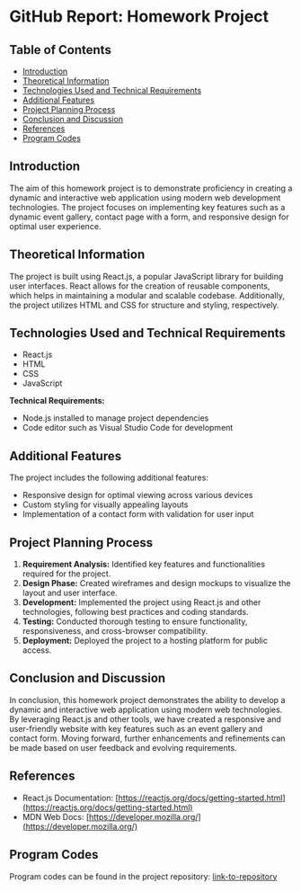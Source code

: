 # GitHub Report: Homework Project

## Table of Contents
- [Introduction](#introduction)
- [Theoretical Information](#theoretical-information)
- [Technologies Used and Technical Requirements](#technologies-used-and-technical-requirements)
- [Additional Features](#additional-features)
- [Project Planning Process](#project-planning-process)
- [Conclusion and Discussion](#conclusion-and-discussion)
- [References](#references)
- [Program Codes](#program-codes)

## Introduction
The aim of this homework project is to demonstrate proficiency in creating a dynamic and interactive web application using modern web development technologies. The project focuses on implementing key features such as a dynamic event gallery, contact page with a form, and responsive design for optimal user experience.

## Theoretical Information
The project is built using React.js, a popular JavaScript library for building user interfaces. React allows for the creation of reusable components, which helps in maintaining a modular and scalable codebase. Additionally, the project utilizes HTML and CSS for structure and styling, respectively.

## Technologies Used and Technical Requirements
- React.js
- HTML
- CSS
- JavaScript

**Technical Requirements:**
- Node.js installed to manage project dependencies
- Code editor such as Visual Studio Code for development

## Additional Features
The project includes the following additional features:
- Responsive design for optimal viewing across various devices
- Custom styling for visually appealing layouts
- Implementation of a contact form with validation for user input

## Project Planning Process
1. **Requirement Analysis:** Identified key features and functionalities required for the project.
2. **Design Phase:** Created wireframes and design mockups to visualize the layout and user interface.
3. **Development:** Implemented the project using React.js and other technologies, following best practices and coding standards.
4. **Testing:** Conducted thorough testing to ensure functionality, responsiveness, and cross-browser compatibility.
5. **Deployment:** Deployed the project to a hosting platform for public access.

## Conclusion and Discussion
In conclusion, this homework project demonstrates the ability to develop a dynamic and interactive web application using modern web technologies. By leveraging React.js and other tools, we have created a responsive and user-friendly website with key features such as an event gallery and contact form. Moving forward, further enhancements and refinements can be made based on user feedback and evolving requirements.

## References
- React.js Documentation: [https://reactjs.org/docs/getting-started.html](https://reactjs.org/docs/getting-started.html)
- MDN Web Docs: [https://developer.mozilla.org/](https://developer.mozilla.org/)

## Program Codes
Program codes can be found in the project repository: [link-to-repository](#)

